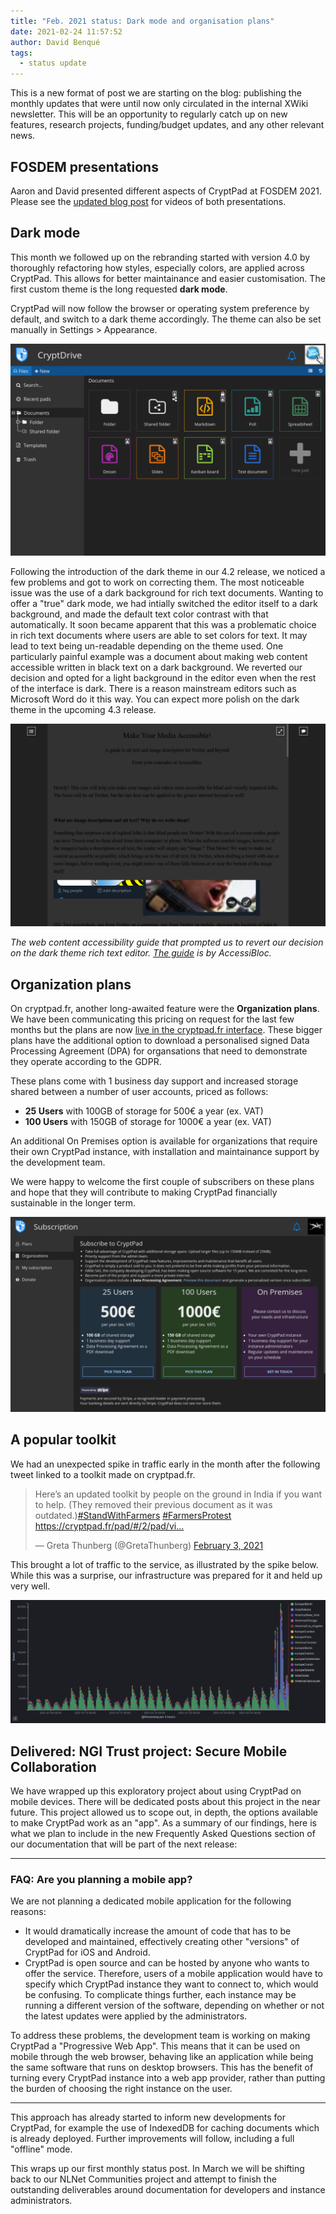 ```yaml
---
title: "Feb. 2021 status: Dark mode and organisation plans"
date: 2021-02-24 11:57:52
author: David Benqué
tags:
  - status update
---
```


This is a new format of post we are starting on the blog: publishing the monthly updates that were until now only circulated in the internal XWiki newsletter. This will be an opportunity to regularly catch up on new features, research projects, funding/budget updates, and any other relevant news.

## FOSDEM presentations

Aaron and David presented different aspects of CryptPad at FOSDEM 2021. Please see the [updated blog post](https://blog.cryptpad.fr/2021/02/03/CryptPad-at-FOSDEM-2021/) for videos of both presentations.

## Dark mode

This month we followed up on the rebranding started with version 4.0 by thoroughly refactoring how styles, especially colors, are applied across CryptPad. This allows for better maintainance and easier customisation. The first custom theme is the long requested **dark mode**.

CryptPad will now follow the browser or operating system preference by default, and switch to a dark theme accordingly. The theme can also be set manually in Settings > Appearance.

![The CryptDrive in dark mode](/images/dark-drive.png)

Following the introduction of the dark theme in our 4.2 release, we noticed a few problems and got to work on correcting them. The most noticeable issue was the use of a dark background for rich text documents. Wanting to offer a "true" dark mode, we had intially switched the editor itself to a dark background, and made the default text color contrast with that automatically. It soon became apparent that this was a problematic choice in rich text documents where users are able to set colors for text. It may lead to text being un-readable depending on the theme used. One particularly painful example was a document about making web content accessible written in black text on a dark background. We reverted our decision and opted for a light background in the editor even when the rest of the interface is dark. There is a reason mainstream editors such as Microsoft Word do it this way. You can expect more polish on the dark theme in the upcoming 4.3 release.

![Web accessibility guide shown with black text on a dark background](/images/dark-shame.png)

*The web content accessibility guide that prompted us to revert our decision on the dark theme rich text editor. [The guide](https://cryptpad.fr/pad/#/2/pad/view/nOPkDL0nzbEi1DXnpEED0nqORBPF6pqS3SOUrKBqV9o/embed/) is by AccessiBloc.*


## Organization plans

On cryptpad.fr, another long-awaited feature were the **Organization plans**. We have been communicating this pricing on request for the last few months but the plans are now [live in the cryptpad.fr interface](https://cryptpad.fr/accounts/#org). These bigger plans have the additional option to download a personalised signed Data Processing Agreement (DPA) for organsations that need to demonstrate they operate according to the GDPR.

These plans come with 1 business day support and increased storage shared between a number of user accounts, priced as follows: 

- **25 Users** with 100GB of storage for 500€ a year (ex. VAT)
- **100 Users** with 150GB of storage for 1000€ a year (ex. VAT)

An additional On Premises option is available for organizations that require their own CryptPad instance, with installation and maintainance support by the development team. 

We were happy to welcome the first couple of subscribers on these plans and hope that they will contribute to making CryptPad financially sustainable in the longer term.

![The new organization plans on cryptpad.fr in dark mode.](/images/dark-accounts.png)


## A popular toolkit

We had an unexpected spike in traffic early in the month after the following tweet linked to a toolkit made on cryptpad.fr.

<blockquote class="twitter-tweet"><p lang="en" dir="ltr">Here’s an updated toolkit by people on the ground in India if you want to help. (They removed their previous document as it was outdated.)<a href="https://twitter.com/hashtag/StandWithFarmers?src=hash&amp;ref_src=twsrc%5Etfw">#StandWithFarmers</a> <a href="https://twitter.com/hashtag/FarmersProtest?src=hash&amp;ref_src=twsrc%5Etfw">#FarmersProtest</a> <a href="https://cryptpad.fr/pad/#/2/pad/view/ehTz+drfKPwi4fP5dn0mivwVCKhwNe7OD1YHDiBUj0Y/">https://cryptpad.fr/pad/#/2/pad/vi...</a></p>&mdash; Greta Thunberg (@GretaThunberg) <a href="https://twitter.com/GretaThunberg/status/1357054451769606147?ref_src=twsrc%5Etfw">February 3, 2021</a></blockquote>

This brought a lot of traffic to the service, as illustrated by the spike below. While this was a surprise, our infrastructure was prepared for it and held up very well.

![graph showing a big spike in visits to CryptPad.fr](/images/greta-stonks.png)

## Delivered: NGI Trust project: Secure Mobile Collaboration

We have wrapped up this exploratory project about using CryptPad on mobile devices. There will be dedicated posts about this project in the near future. This project allowed us to scope out, in depth, the options available to make CryptPad work as an "app". As a summary of our findings, here is what we plan to include in the new Frequently Asked Questions section of our documentation that will be part of the next release: 

---

### FAQ: Are you planning a mobile app? 

We are not planning a dedicated mobile application for the following reasons:
- It would dramatically increase the amount of code that has to be developed and maintained, effectively creating other "versions" of CryptPad for iOS and Android.
- CryptPad is open source and can be hosted by anyone who wants to offer the service. Therefore, users of a mobile application would have to specify which CryptPad instance they want to connect to, which would be confusing. To complicate things further, each instance may be running a different version of the software, depending on whether or not the latest updates were applied by the administrators.  

To address these problems, the development team is working on making CryptPad a "Progressive Web App". This means that it can be used on mobile through the web browser, behaving like an application while being the same software that runs on desktop browsers. This has the benefit of turning every CryptPad instance into a web app provider, rather than putting the burden of choosing the right instance on the user.

---

This approach has already started to inform new developments for CryptPad, for example the use of IndexedDB for caching documents which is already deployed. Further improvements will follow, including a full "offline" mode. 


This wraps up our first monthly status post. In March we will be shifting back to our NLNet Communities project and attempt to finish the outstanding deliverables around documentation for developers and instance administrators. 

